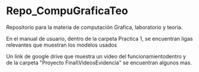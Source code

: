 # Repo_CompuGraficaTeo
Repositorio para la materia de computación Grafica, laboratorio y teoria.

En el manual de usuario, dentro de la carpeta Practica 1, se encuentran ligas relevantes que muestran los modelos usados 

Un link de google drive que muestra un video del funcionamientodentro y de la carpeta "Proyecto Final\VideosEvidencia" se encuentran algunos mas.

